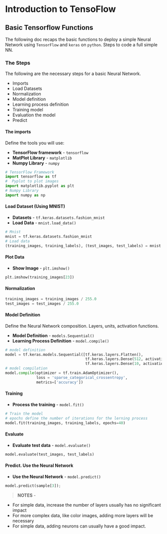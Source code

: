 # Introduction to TensoFlow
## Basic Tensorflow Functions
The following doc recaps the basic functions to deploy a simple Neural Network using `TensorFlow` and `keras` on `python`. Steps to code a full simple NN.

### The Steps
The following are the necessary steps for a basic Neural Network.
* Imports
* Load Datasets
* Normalization
* Model definition
* Learning process definition
* Training model
* Evaluation the model
* Predict

#### The imports
Define the tools you will use:
* **TensorFlow framework** - `tensorflow`
* **MatPlot Library** - `matplotlib`
* **Numpy Library** - `numpy`

```python
# TensorFlow Framework
import tensorflow as tf
#  Pyplot to plot images
import matplotlib.pyplot as plt
# Numpy Library
import numpy as np
```
#### Load Dataset (Using MNIST)
* **Datasets** - `tf.keras.datasets.fashion_mnist` 
* **Load Data** - `mnist.load_data()`

```python
# Mnist
mnist = tf.keras.datasets.fashion_mnist
# Load data
(training_images, training_labels), (test_images, test_labels) = mnist.load_data()
```

#### Plot Data
* **Show Image** - `plt.imshow()`

```python
plt.imshow(training_images[23])
```

#### Normalization
```python
training_images = training_images / 255.0
test_images = test_images / 255.0
```

#### Model Definition
Define the Neural Network composition. Layers, units, activation functions.
* **Model Definition** - `models.Sequential()`
* **Learning Process Definition** - `model.compile()`

```python
# model definition
model = tf.keras.models.Sequential([tf.keras.layers.Flatten(), 
                                    tf.keras.layers.Dense(512, activation=tf.nn.relu), 
                                    tf.keras.layers.Dense(10, activation=tf.nn.softmax)])
# model compilation
model.compile(optimizer = tf.train.AdamOptimizer(),
              loss = 'sparse_categorical_crossentropy',
              metrics=['accuracy'])
```

#### Training
* **Process the training** - `model.fit()`

```python
# Train the model
# epochs define the number of iterations for the lerning process
model.fit(training_images, training_labels, epochs=40)
```

#### Evaluate
* **Evaluate test data** - `model.evaluate()`

```python
model.evaluate(test_images, test_labels)
```

#### Predict. Use the Neural Network

* **Use the Neural Network** - `model.predict()`

```python
model.predict(sample[3]);
```

> **NOTES** - 
* For simple data, increase the number of layers usually has no significant impact
* For more complex data, like color images, adding more layers will be necessary
* For simple data, adding neurons can usually have a good impact.


